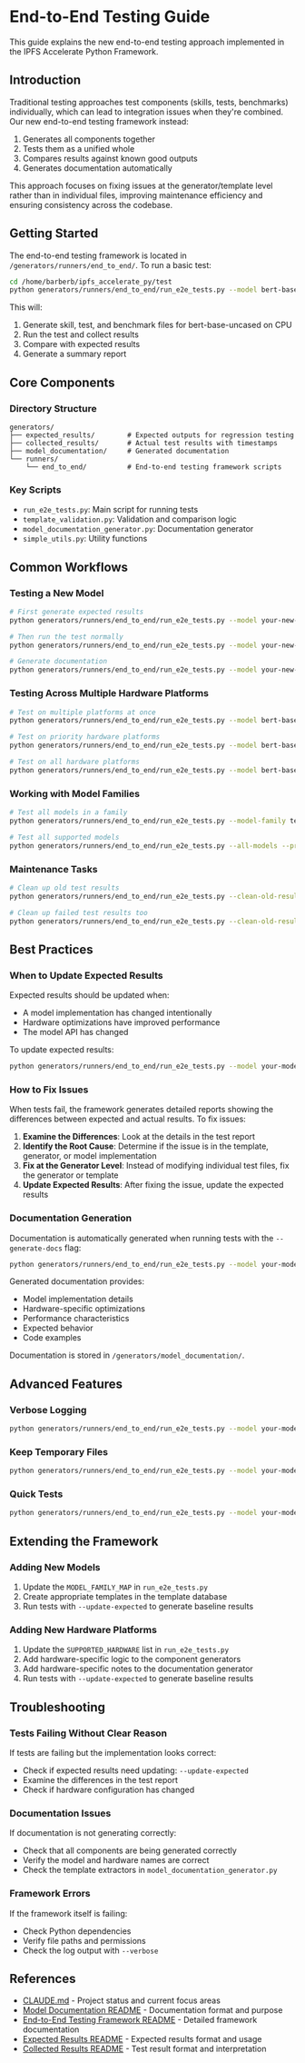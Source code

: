# End-to-End Testing Guide

This guide explains the new end-to-end testing approach implemented in the IPFS Accelerate Python Framework.

## Introduction

Traditional testing approaches test components (skills, tests, benchmarks) individually, which can lead to integration issues when they're combined. Our new end-to-end testing framework instead:

1. Generates all components together
2. Tests them as a unified whole
3. Compares results against known good outputs
4. Generates documentation automatically

This approach focuses on fixing issues at the generator/template level rather than in individual files, improving maintenance efficiency and ensuring consistency across the codebase.

## Getting Started

The end-to-end testing framework is located in `/generators/runners/end_to_end/`. To run a basic test:

```bash
cd /home/barberb/ipfs_accelerate_py/test
python generators/runners/end_to_end/run_e2e_tests.py --model bert-base-uncased --hardware cpu
```

This will:
1. Generate skill, test, and benchmark files for bert-base-uncased on CPU
2. Run the test and collect results
3. Compare with expected results
4. Generate a summary report

## Core Components

### Directory Structure

```
generators/
├── expected_results/        # Expected outputs for regression testing
├── collected_results/       # Actual test results with timestamps
├── model_documentation/     # Generated documentation
└── runners/
    └── end_to_end/          # End-to-end testing framework scripts
```

### Key Scripts

- `run_e2e_tests.py`: Main script for running tests
- `template_validation.py`: Validation and comparison logic
- `model_documentation_generator.py`: Documentation generator
- `simple_utils.py`: Utility functions

## Common Workflows

### Testing a New Model

```bash
# First generate expected results
python generators/runners/end_to_end/run_e2e_tests.py --model your-new-model --hardware cpu --update-expected

# Then run the test normally
python generators/runners/end_to_end/run_e2e_tests.py --model your-new-model --hardware cpu

# Generate documentation
python generators/runners/end_to_end/run_e2e_tests.py --model your-new-model --hardware cpu --generate-docs
```

### Testing Across Multiple Hardware Platforms

```bash
# Test on multiple platforms at once
python generators/runners/end_to_end/run_e2e_tests.py --model bert-base-uncased --hardware cpu,cuda,webgpu

# Test on priority hardware platforms
python generators/runners/end_to_end/run_e2e_tests.py --model bert-base-uncased --priority-hardware

# Test on all hardware platforms
python generators/runners/end_to_end/run_e2e_tests.py --model bert-base-uncased --all-hardware
```

### Working with Model Families

```bash
# Test all models in a family
python generators/runners/end_to_end/run_e2e_tests.py --model-family text-embedding --hardware cpu

# Test all supported models
python generators/runners/end_to_end/run_e2e_tests.py --all-models --priority-hardware
```

### Maintenance Tasks

```bash
# Clean up old test results
python generators/runners/end_to_end/run_e2e_tests.py --clean-old-results --days 14

# Clean up failed test results too
python generators/runners/end_to_end/run_e2e_tests.py --clean-old-results --days 14 --clean-failures
```

## Best Practices

### When to Update Expected Results

Expected results should be updated when:
- A model implementation has changed intentionally
- Hardware optimizations have improved performance
- The model API has changed

To update expected results:

```bash
python generators/runners/end_to_end/run_e2e_tests.py --model your-model --hardware your-hardware --update-expected
```

### How to Fix Issues

When tests fail, the framework generates detailed reports showing the differences between expected and actual results. To fix issues:

1. **Examine the Differences**: Look at the details in the test report
2. **Identify the Root Cause**: Determine if the issue is in the template, generator, or model implementation
3. **Fix at the Generator Level**: Instead of modifying individual test files, fix the generator or template
4. **Update Expected Results**: After fixing the issue, update the expected results

### Documentation Generation

Documentation is automatically generated when running tests with the `--generate-docs` flag:

```bash
python generators/runners/end_to_end/run_e2e_tests.py --model your-model --hardware your-hardware --generate-docs
```

Generated documentation provides:
- Model implementation details
- Hardware-specific optimizations
- Performance characteristics
- Expected behavior
- Code examples

Documentation is stored in `/generators/model_documentation/`.

## Advanced Features

### Verbose Logging

```bash
python generators/runners/end_to_end/run_e2e_tests.py --model your-model --hardware your-hardware --verbose
```

### Keep Temporary Files

```bash
python generators/runners/end_to_end/run_e2e_tests.py --model your-model --hardware your-hardware --keep-temp
```

### Quick Tests

```bash
python generators/runners/end_to_end/run_e2e_tests.py --model your-model --hardware your-hardware --quick-test
```

## Extending the Framework

### Adding New Models

1. Update the `MODEL_FAMILY_MAP` in `run_e2e_tests.py`
2. Create appropriate templates in the template database
3. Run tests with `--update-expected` to generate baseline results

### Adding New Hardware Platforms

1. Update the `SUPPORTED_HARDWARE` list in `run_e2e_tests.py`
2. Add hardware-specific logic to the component generators
3. Add hardware-specific notes to the documentation generator
4. Run tests with `--update-expected` to generate baseline results

## Troubleshooting

### Tests Failing Without Clear Reason

If tests are failing but the implementation looks correct:
- Check if expected results need updating: `--update-expected`
- Examine the differences in the test report
- Check if hardware configuration has changed

### Documentation Issues

If documentation is not generating correctly:
- Check that all components are being generated correctly
- Verify the model and hardware names are correct
- Check the template extractors in `model_documentation_generator.py`

### Framework Errors

If the framework itself is failing:
- Check Python dependencies
- Verify file paths and permissions
- Check the log output with `--verbose`

## References

- [CLAUDE.md](CLAUDE.md) - Project status and current focus areas
- [Model Documentation README](/generators/model_documentation/README.md) - Documentation format and purpose
- [End-to-End Testing Framework README](/generators/runners/end_to_end/README.md) - Detailed framework documentation
- [Expected Results README](/generators/expected_results/README.md) - Expected results format and usage
- [Collected Results README](/generators/collected_results/README.md) - Test result format and interpretation